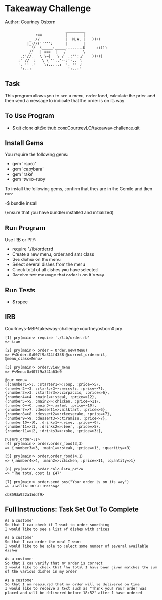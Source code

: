 Takeaway Challenge
==================
Author: Courtney Osborn
```
                            _________
              r==           |       |
           _  //            |  M.A. |   ))))
          |_)//(''''':      |       |
            //  \_____:_____.-------D     )))))
           //   | ===  |   /        \
       .:'//.   \ \=|   \ /  .:'':./    )))))
      :' // ':   \ \ ''..'--:'-.. ':
      '. '' .'    \:.....:--'.-'' .'
       ':..:'                ':..:'

 ```

Task
-------

This program allows you to see a menu, order food, calculate the price and then send a message to indicate that the order is on its way  

To Use Program
--------------
- $ git clone git@github.com:CourtneyLO/takeaway-challenge.git

Install Gems
------------
You require the following gems:

- gem 'rspec'
- gem 'capybara'
- gem 'rake'
- gem 'twilio-ruby'

To install the following gems, confirm that they are in the Gemile and then run:

-$ bundle install

(Ensure that you have bundler installed and initialized)

Run Program
-----------

Use IRB or PRY:

- require './lib/order.rd
- Create a new menu, order and sms class
- See dishes on the menu
- Select several dishes from the menu
- Check total of all dishes you have selected
- Receive text message that order is on it's way

Run Tests
---------

- $ rspec


IRB
-----
Courtneys-MBP:takeaway-challenge courtneyosborn$ pry

```
[1] pry(main)> require './lib/order.rb'
=> true
```
```
[2] pry(main)> order = Order.new(Menu)
=> #<Order:0x007f9a344f4338 @current_order=nil,
@menu_class=Menu>
```
```
[3] pry(main)> order.view_menu
=> #<Menu:0x007f9a344a63e0

@our_menu=
[{:number1=>1, :starter1=>:soup, :price=>5},
{:number2=>2, :starter2=>:mussels, :price=>7},
{:number3=>3, :starter3=>:carpaccio, :price=>6},
{:number4=>4, :main1=>:steak, :price=>12},
{:number5=>5, :main2=>:chicken, :price=>11},
{:number6=>6, :main3=>:salad, :price=>10},
{:number7=>7, :dessert1=>:milktart, :price=>6},
{:number8=>8, :dessert2=>:cheesecake, :price=>7},
{:number9=>9, :dessert3=>:tiramisu, :price=>7},
{:number10=>10, :drinks1=>:wine, :price=>8},
{:number11=>11, :drinks2=>:beer, :price=>5},
{:number11=>12, :drinks3=>:coke, :price=>3}],
```
```
@users_order=[]>
[4] pry(main)> order.order_food(3,3)
=> {:number3=>3, :main1=>:steak, :price=>12, :quantity=>3}
```
```
[5] pry(main)> order.order_food(4,1)
=> {:number4=>4, :main2=>:chicken, :price=>11, :quantity=>1}
```
```
[6] pry(main)> order.calculate_price
=> "The total cost is £47"
```
```
[7] pry(main)> order.send_sms("Your order is on its way")
=> <Twilio::REST::Message
```
``` @path=/2010-04-01/Accounts/AC931d30987b9634469ecc155be9841575/Messages/SM82585e84b85f46c
cb859da922a15ddf9>
```

Full Instructions: Task Set Out To Complete
-------------------------------------------

```
As a customer
So that I can check if I want to order something
I would like to see a list of dishes with prices

As a customer
So that I can order the meal I want
I would like to be able to select some number of several available dishes

As a customer
So that I can verify that my order is correct
I would like to check that the total I have been given matches the sum of the various dishes in my order

As a customer
So that I am reassured that my order will be delivered on time
I would like to receive a text such as "Thank you! Your order was placed and will be delivered before 18:52" after I have ordered
```
